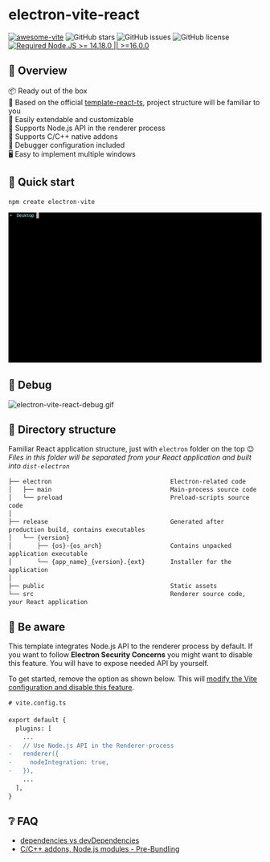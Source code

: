 # electron-vite-react

[![awesome-vite](https://awesome.re/mentioned-badge.svg)](https://github.com/vitejs/awesome-vite)
![GitHub stars](https://img.shields.io/github/stars/caoxiemeihao/vite-react-electron?color=fa6470)
![GitHub issues](https://img.shields.io/github/issues/caoxiemeihao/vite-react-electron?color=d8b22d)
![GitHub license](https://img.shields.io/github/license/caoxiemeihao/vite-react-electron)
[![Required Node.JS >= 14.18.0 || >=16.0.0](https://img.shields.io/static/v1?label=node&message=14.18.0%20||%20%3E=16.0.0&logo=node.js&color=3f893e)](https://nodejs.org/about/releases)

## 👀 Overview

📦 Ready out of the box  
🎯 Based on the official [template-react-ts](https://github.com/vitejs/vite/tree/main/packages/create-vite/template-react-ts), project structure will be familiar to you  
🌱 Easily extendable and customizable  
💪 Supports Node.js API in the renderer process  
🔩 Supports C/C++ native addons  
🐞 Debugger configuration included  
🖥 Easy to implement multiple windows  

## 🛫 Quick start

```sh
npm create electron-vite
```

![electron-vite-react.gif](/public/electron-vite-react.gif)

## 🐞 Debug

![electron-vite-react-debug.gif](/public/electron-vite-react-debug.gif)

## 📂 Directory structure

Familiar React application structure, just with `electron` folder on the top :wink:  
*Files in this folder will be separated from your React application and built into `dist-electron`*  

```tree
├── electron                                 Electron-related code
│   ├── main                                 Main-process source code
│   └── preload                              Preload-scripts source code
│
├── release                                  Generated after production build, contains executables
│   └── {version}
│       ├── {os}-{os_arch}                   Contains unpacked application executable
│       └── {app_name}_{version}.{ext}       Installer for the application
│
├── public                                   Static assets
└── src                                      Renderer source code, your React application
```

## 🚨 Be aware

This template integrates Node.js API to the renderer process by default. If you want to follow **Electron Security Concerns** you might want to disable this feature. You will have to expose needed API by yourself.  

To get started, remove the option as shown below. This will [modify the Vite configuration and disable this feature](https://github.com/electron-vite/vite-plugin-electron-renderer#config-presets-opinionated).

```diff
# vite.config.ts

export default {
  plugins: [
    ...
-   // Use Node.js API in the Renderer-process
-   renderer({
-     nodeIntegration: true,
-   }),
    ...
  ],
}
```

## ❔ FAQ

- [dependencies vs devDependencies](https://github.com/electron-vite/vite-plugin-electron-renderer#dependencies-vs-devdependencies)
- [C/C++ addons, Node.js modules - Pre-Bundling](https://github.com/electron-vite/vite-plugin-electron-renderer#dependency-pre-bundling)
